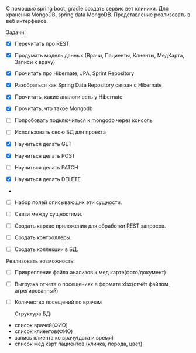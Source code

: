 
С помощью spring boot, gradle создать сервис вет клиники.
Для хранения MongoDB, spring data MongoDB. Представление реализовать в веб интерфейсе.

Задачи:
- [x] Перечитать про REST.
- [x] Продумать модель данных (Врачи, Пациенты, Клиенты, МедКарта, Записи к врачу)
- [x] Прочитать про Hibernate, JPA, Sprint Repository
- [x] Разобраться как Spring Data Repository связан с Hibernate
- [x] Прочитать, какие аналоги есть у Hibernate
- [x] Прочитать, что такое Mongodb
- [ ] Попробовать подключиться к mongodb через консоль
- [ ] Использовать свою БД для проекта

- [x] Научиться делать GET
- [x] Научиться делать POST
- [ ] Научиться делать PATCH
- [x] Научиться делать DELETE
- 
- [ ] Набор полей описывающих эти сущности.
- [ ] Связи между сущностями.

- [ ] Создать каркас приложения для обработки REST запросов.
- [ ] Создать контроллеры.
- [ ] Создать коллекции в БД.

Реализовать возможность:
- [ ] Прикрепление файла анализов к мед карте(фото/документ)
- [ ] Выгрузка отчета о посещениях в формате xlsx(отчёт файлом, агрегированный)
- [ ] Количество посещений по врачам

  Структура БД:
- список врачей(ФИО)
- список клиентов(ФИО)
- запись клиента ко врачу(дата и время)
- список мед карт пациентов (кличка, порода, цвет)
